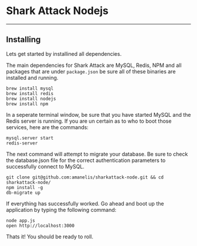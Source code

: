 # Shark Attack Nodejs
---

## Installing
Lets get started by installined all dependencies.

The main dependencies for Shark Attack are MySQL, Redis, NPM and all packages that are under `package.json` be sure all of these binaries are installed and running.

	brew install mysql
	brew install redis
	brew install nodejs
	brew install npm
	
In a seperate terminal window, be sure that you have started MySQL and the Redis server is running. If you are un certain as to who to boot those services, here are the commands:

	mysql.server start
	redis-server

The next command will attempt to migrate your database. Be sure to check the database.json file for the correct authentication parameters to successfully connect to MySQL. 
	
	git clone git@github.com:amanelis/sharkattack-node.git && cd sharkattack-node/
	npm install -g 	
	db-migrate up
	
If everything has successfully worked. Go ahead and boot up the application by typing the following command:	

	node app.js
	open http://localhost:3000
	
Thats it! You should be ready to roll.

